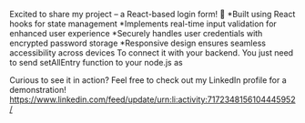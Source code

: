 Excited to share my project – a React-based login form! 🚀
 *Built using React hooks for state management
 *Implements real-time input validation for enhanced user experience
 *Securely handles user credentials with encrypted password storage
 *Responsive design ensures seamless accessibility across devices
To connect it with your backend. You just need to send setAllEntry function to your node.js as

Curious to see it in action? Feel free to check out my LinkedIn profile for a demonstration!
https://www.linkedin.com/feed/update/urn:li:activity:7172348156104445952/
